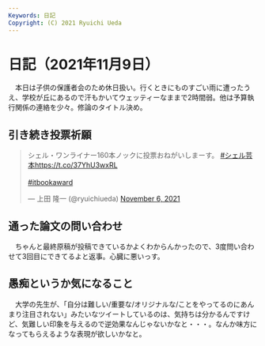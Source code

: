 ```yaml
---
Keywords: 日記
Copyright: (C) 2021 Ryuichi Ueda
---
```


# 日記（2021年11月9日）

　本日は子供の保護者会のため休日扱い。行くときにものすごい雨に遭ったうえ、学校が丘にあるので汗もかいてウェッティーなままで2時間弱。他は予算執行関係の連絡を少々。修論のタイトル決め。

## 引き続き投票祈願

<blockquote class="twitter-tweet" data-partner="tweetdeck"><p lang="ja" dir="ltr">シェル・ワンライナー160本ノックに投票おねがいしまーす。 <a href="https://twitter.com/hashtag/%E3%82%B7%E3%82%A7%E3%83%AB%E8%8A%B8%E6%9C%AC?src=hash&amp;ref_src=twsrc%5Etfw">#シェル芸本</a><a href="https://t.co/37YhU3wxRL">https://t.co/37YhU3wxRL</a><br><br> <a href="https://twitter.com/hashtag/itbookaward?src=hash&amp;ref_src=twsrc%5Etfw">#itbookaward</a></p>&mdash; 上田 隆一 (@ryuichiueda) <a href="https://twitter.com/ryuichiueda/status/1456809502141927428?ref_src=twsrc%5Etfw">November 6, 2021</a></blockquote>
<script async src="https://platform.twitter.com/widgets.js" charset="utf-8"></script>


## 通った論文の問い合わせ

　ちゃんと最終原稿が投稿できているかよくわからんかったので、3度問い合わせて3回目にできてるよと返事。心臓に悪いっす。


## 愚痴というか気になること

　大学の先生が、「自分は難しい/重要な/オリジナルな/ことをやってるのにあんまり注目されない」みたいなツイートしているのは、気持ちは分かるんですけど、気難しい印象を与えるので逆効果なんじゃないかなと・・・。なんか味方になってもらえるような表現が欲しいかなと。
